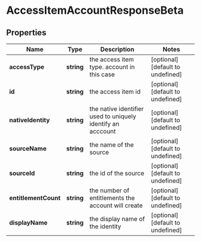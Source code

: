 # AccessItemAccountResponseBeta

## Properties

Name | Type | Description | Notes
------------ | ------------- | ------------- | -------------
**accessType** | **string** | the access item type. account in this case | [optional] [default to undefined]
**id** | **string** | the access item id | [optional] [default to undefined]
**nativeIdentity** | **string** | the native identifier used to uniquely identify an acccount | [optional] [default to undefined]
**sourceName** | **string** | the name of the source | [optional] [default to undefined]
**sourceId** | **string** | the id of the source | [optional] [default to undefined]
**entitlementCount** | **string** | the number of entitlements the account will create | [optional] [default to undefined]
**displayName** | **string** | the display name of the identity | [optional] [default to undefined]

